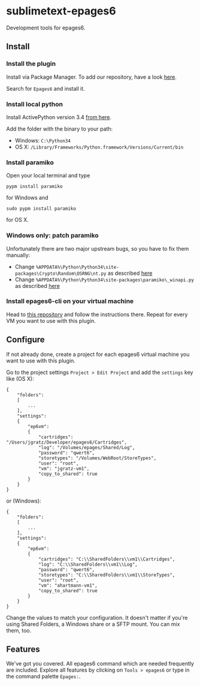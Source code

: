 # sublimetext-epages6

Development tools for epages6.

## Install

### Install the plugin

Install via Package Manager. To add our repository, have a look [here](https://github.com/ePages-rnd/sublimetext-plugins).

Search for `Epages6` and install it.

### Install local python

Install ActivePython version 3.4 [from here](http://www.activestate.com/activepython/downloads).

Add the folder with the binary to your path:
- Windows: `C:\Python34`
- OS X: `/Library/Frameworks/Python.framework/Versions/Current/bin`

### Install paramiko

Open your local terminal and type
```
pypm install paramiko
```
for Windows and
```
sudo pypm install paramiko
```
for OS X.

### Windows only: patch paramiko

Unfortunately there are two major upstream bugs, so you have to fix them manually:

- Change `%APPDATA%\Python\Python34\site-packages\Crypto\Random\OSRNG\nt.py` as described [here](https://github.com/dlitz/pycrypto/commit/10abfc8633bac653eda4d346fc051b2f07554dcd#diff-f14623ba167ec6ff27cbf0e005d732a7)
- Change `%APPDATA%\Python\Python34\site-packages\paramiko\_winapi.py` as described [here](https://github.com/paramiko/paramiko/issues/461)

### Install epages6-cli on your virtual machine

Head to [this repository](https://github.com/jgratz4epages/epages6-cli) and follow the instructions there. Repeat for every VM you want to use with this plugin.

## Configure

If not already done, create a project for each epages6 virtual machine you want to use with this plugin.

Go to the project settings `Project > Edit Project` and add the `settings` key like (OS X):
```
{
    "folders":
    [
        ...
    ],
    "settings":
    {
        "ep6vm":
        {
            "cartridges": "/Users/jgratz/Developer/epages6/Cartridges",
            "log": "/Volumes/epages/Shared/Log",
            "password": "qwert6",
            "storetypes": "/Volumes/WebRoot/StoreTypes",
            "user": "root",
            "vm": "jgratz-vm1",
            "copy_to_shared": true
        }
    }
}
```
or (Windows):
```
{
    "folders":
    [
        ...
    ],
    "settings":
    {
        "ep6vm":
        {
            "cartridges": "C:\\SharedFolders\\vm1\\Cartridges",
            "log": "C:\\SharedFolders\\vm1\\Log",
            "password": "qwert6",
            "storetypes": "C:\\SharedFolders\\vm1\\StoreTypes",
            "user": "root",
            "vm": "ahartmann-vm1",
            "copy_to_shared": true
        }
    }
}
```

Change the values to match your configuration. It doesn't matter if you're using Shared Folders, a Windows share or a SFTP mount. You can mix them, too.

## Features

We've got you covered. All epages6 command which are needed frequently are included. Explore all features by clicking on `Tools > epages6` or type in the command palette `Epages:`.
